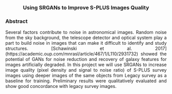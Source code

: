<div align="center">
    <h3>Using SRGANs to Improve S-PLUS Images Quality</h3>
</div>

### Abstract

<p align="justify">
Several factors contribute to noise in astronomical images. Random noise from the sky background, the telescope detector and optical system play a part to build noise in images that can make it difficult to identify and study structures. [Schawinski et al. 2017](https://academic.oup.com/mnrasl/article/467/1/L110/2931732) showed the potential of GANs for noise reduction and recovery of galaxy features for images artificially degraded. In this project we will use SRGANs to increase image quality (pixel density and signal to noise ratio) of S-PLUS survey images using deeper images of the same objects from Legacy survey as a baseline for training. Preliminary results were qualitatively evaluated and show good concordance with legacy survey images.
</p>